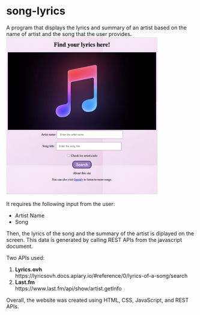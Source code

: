 # song-lyrics
A program that displays the lyrics and summary of an artist based on the name of artist and the song that the user provides.<br>
<img src = "images/find%20your%20lyrics.png" width = "80%">
<!-- alternative way to add the image: ![](images/find%20your%20lyrics.png) -->

It requires the following input from the user: 
<ul>
  <li>Artist Name</li>
  <li>Song</li>
</ul>

Then, the lyrics of the song and the summary of the artist is diplayed on the screen.
This data is generated by calling REST APIs from the javascript document.

Two APIs used: 
<ol>
  <li> <b> Lyrics.ovh </b> <br>
        https://lyricsovh.docs.apiary.io/#reference/0/lyrics-of-a-song/search 
  </li>
  <li> <b> Last.fm </b> <br>
       https://www.last.fm/api/show/artist.getInfo
  </li>
</ol>

Overall, the website was created using HTML, CSS, JavaScript, and REST APIs.
